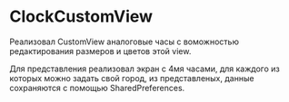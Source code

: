 # ClockCustomView

Реализовал CustomView аналоговые часы с воможностью редактирования размеров и цветов этой view.

Для представления реализовал экран с 4мя часами, для каждого из которых можно задать свой город, из представленых, данные сохраняются с помощью SharedPreferences.
